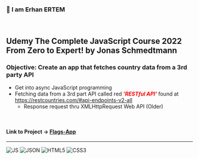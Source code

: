 ### 👋 **I am Erhan ERTEM**

&emsp;

## Udemy The Complete JavaScript Course 2022 From Zero to Expert! by Jonas Schmedtmann

### **Objective:** Create an app that fetches country data from a 3rd party API


- Get into async JavaScript programming
- Fetching data from a 3rd part API called <span color="red">red</span> <i style="font-weight:bold; color:red;">'RESTful API'</i> found at https://restcountries.com/#api-endpoints-v2-all
  - Response request thru XMLHttpRequest Web API (Older)

&emsp;

#### Link to Project &rarr; [Flags-App](https://flags-app-erhan-ertem.netlify.app)

---

![JS](https://img.shields.io/badge/JavaScript-323330?style=for-the-badge&logo=javascript&logoColor=F7DF1E) ![JSON](https://img.shields.io/badge/json-5E5C5C?style=for-the-badge&logo=json&logoColor=white) ![HTML5](https://img.shields.io/badge/HTML5-E34F26?style=for-the-badge&logo=html5&logoColor=white) ![CSS3](https://img.shields.io/badge/CSS3-1572B6?style=for-the-badge&logo=css3&logoColor=white)

&emsp;
